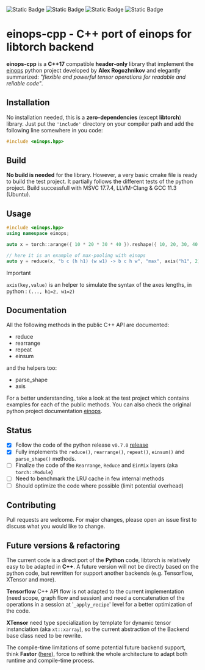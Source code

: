 ![Static Badge](https://img.shields.io/badge/github-einops--cpp-red?style=flat-square&logo=github)
![Static Badge](https://img.shields.io/badge/license-MIT-yellow?style=flat-square)
![Static Badge](https://img.shields.io/badge/release-v0.1a-blue?style=flat-square&color=blue)
![Static Badge](https://img.shields.io/badge/build-passing-green?style=flat-square)

# einops-cpp - C++ port of einops for libtorch backend

**einops-cpp** is a **C++17** compatible **header-only** library that implement the [einops](https://github.com/arogozhnikov/einops) python project developed by **Alex Rogozhnikov** and elegantly summarized: *"flexible and powerful tensor operations for readable and reliable code"*. 

## Installation

No installation needed, this is a **zero-dependencies** (except **libtorch**) library.
Just put the `'include'` directory on your compiler path and add the following line somewhere in you code:  

```cpp
#include <einops.hpp>
```

## Build

**No build is needed** for the library. However, a very basic cmake file is ready to build the test project. It partially follows the different tests of the python project. Build successfull with MSVC 17.7.4, LLVM-Clang & GCC 11.3 (Ubuntu).  

## Usage

```cpp
#include <einops.hpp>
using namespace einops;

auto x = torch::arange({ 10 * 20 * 30 * 40 }).reshape({ 10, 20, 30, 40 });

// here it is an example of max-pooling with einops
auto y = reduce(x, "b c (h h1) (w w1) -> b c h w", "max", axis("h1", 2), axis("w1", 2));
```
  
> [!IMPORTANT]   
> `axis(key,value)` is an helper to simulate the syntax of the axes lengths, in python : `(..., h1=2, w1=2)`

## Documentation

All the following methods in the public C++ API are documented: 

* reduce
* rearrange
* repeat
* einsum

and the helpers too:

* parse_shape
* axis

For a better understanding, take a look at the test project which contains examples for each of the public methods. You can also check the original python project documentation [einops](https://einops.rocks/).

## Status

- [x] Follow the code of the python release `v0.7.0` [release](https://github.com/arogozhnikov/einops/releases/tag/v0.7.0)
- [x] Fully implements the `reduce()`, `rearrange()`, `repeat()`, `einsum()` and `parse_shape()` methods.
- [ ] Finalize the code of the `Rearrange`, `Reduce` and `EinMix` layers (aka `torch::Module`)
- [ ] Need to benchmark the LRU cache in few internal methods
- [ ] Should optimize the code where possible (limit potential overhead)

## Contributing

Pull requests are welcome. For major changes, please open an issue first
to discuss what you would like to change.

## Future versions & refactoring
The current code is a direct port of the **Python** code, libtorch is relatively easy to be adapted in **C++**. A future version will not be directly based on the python code, but rewritten for support another backends (e.g. Tensorflow, XTensor and more).  

**Tensorflow** C++ API flow is not adapted to the current implementation (need scope, graph flow and session) and need a concatenation of the operations in a session at '`_apply_recipe`' level for a better optimization of the code.  

**XTensor** need type specialization by template for dynamic tensor instanciation (aka `xt::xarray`), so the current abstraction of the Backend base class need to be rewrite.

The compile-time limitations of some potential future backend support, think **Fastor** ([here](https://github.com/romeric/Fastor)), force to rethink the whole architecture to adapt both runtime and compile-time process.
